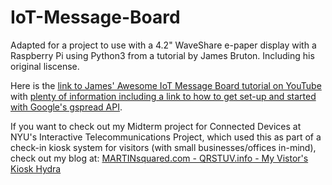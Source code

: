 # IoT-Message-Board
Adapted for a project to use with a 4.2" WaveShare e-paper display with a Raspberry Pi using Python3 from a tutorial by James Bruton. Including his original liscense.

Here is the [link to James' Awesome IoT Message Board tutorial on YouTube](https://www.youtube.com/watch?v=cGsRJhoF5yY&feature=emb_title)  with [plenty of information including a link to how to get set-up and started with Google's gspread API](https://www.analyticsvidhya.com/blog/2020/07/read-and-update-google-spreadsheets-with-python/).

If you want to check out my Midterm project for Connected Devices at NYU's Interactive Telecommunications Project, which used this as part of a check-in kiosk system for visitors (with small businesses/offices in-mind), check out my blog at: [MARTINsquared.com - QRSTUV.info - My Vistor's Kiosk Hydra](https://www.martinsquared.com/2021/03/15/qrstuv-info-my-visitors-kiosk-hydra/)
